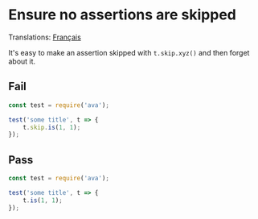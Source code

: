 # Ensure no assertions are skipped

Translations: [Français](https://github.com/avajs/ava-docs/blob/main/fr_FR/related/eslint-plugin-ava/docs/rules/no-skip-assert.md)

It's easy to make an assertion skipped with `t.skip.xyz()` and then forget about it.

## Fail

```js
const test = require('ava');

test('some title', t => {
	t.skip.is(1, 1);
});
```

## Pass

```js
const test = require('ava');

test('some title', t => {
	t.is(1, 1);
});
```
